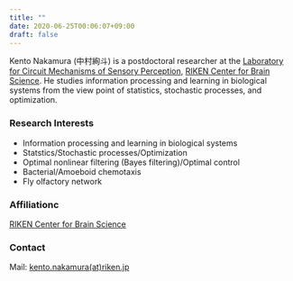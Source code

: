 ```yaml
---
title: ""
date: 2020-06-25T00:06:07+09:00
draft: false
---
```

Kento Nakamura (中村絢斗) is a postdoctoral researcher at the [Laboratory for Circuit Mechanisms of
Sensory Perception](https://kazamalab.riken.jp/index.html), [RIKEN Center for Brain Science](https://cbs.riken.jp/en/index.html).
He studies information processing and learning in biological systems from the view point of statistics, stochastic processes, and optimization.

### Research Interests
- Information processing and learning in biological systems
- Statstics/Stochastic processes/Optimization
- Optimal nonlinear filtering (Bayes filtering)/Optimal control
- Bacterial/Amoeboid chemotaxis
- Fly olfactory network


### Affiliationc
[RIKEN Center for Brain Science](https://cbs.riken.jp/en/index.html)
<!--
[Department of Mathematical Informatics](https://www.i.u-tokyo.ac.jp/edu/course/mi/index_e.shtml),  
[Graduate school of Information Science and Technology](https://www.i.u-tokyo.ac.jp/index_e.shtml),  
[the University of Tokyo](https://www.u-tokyo.ac.jp/en/index.html).-->
### Contact
Mail: [kento.nakamura(at)riken.jp](mailto:kento.nakamura(at)riken.jp)
